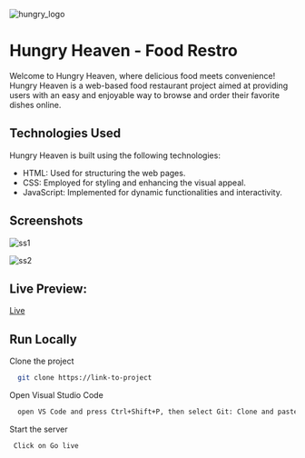 
 ![hungry_logo](https://github.com/Utkarsh182003/Hungry-Heaven/assets/154970264/db1a77ae-9dca-4210-b1d6-a55f4f45e750)



# Hungry Heaven - Food Restro

Welcome to Hungry Heaven, where delicious food meets convenience! Hungry Heaven is a web-based food restaurant project aimed at providing users with an easy and enjoyable way to browse and order their favorite dishes online.


## Technologies Used
Hungry Heaven is built using the following technologies:

* HTML: Used for structuring the web pages.           
* CSS: Employed for styling and enhancing the visual appeal.                                      
* JavaScript: Implemented for dynamic functionalities and interactivity.

## Screenshots
![ss1](https://github.com/Utkarsh182003/Hungry-Heaven/assets/154970264/454958b4-72d3-4304-b632-463edbdf18d9)

![ss2](https://github.com/Utkarsh182003/Hungry-Heaven/assets/154970264/21df9e92-44bb-48ab-9596-852116f8c616)

## Live Preview:
[Live](https://utkarsh182003.github.io/Hungry-Heaven/)


## Run Locally

Clone the project

```bash
  git clone https://link-to-project
```
Open Visual Studio Code
```bash
  open VS Code and press Ctrl+Shift+P, then select Git: Clone and paste the copied link
```
Start the server

```bash
 Click on Go live 
```
